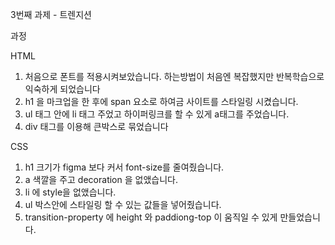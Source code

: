 

3번째 과제 - 트렌지션

과정

HTML
1. 처음으로 폰트를 적용시켜보았습니다. 하는방법이 처음엔 복잡했지만 반복학습으로 익숙하게 되었습니다
2. h1 을 마크업을 한 후에 span 요소로 하여금 사이트를 스타일링 시켰습니다.
3. ul 태그 안에 li 태그 주었고 하이퍼링크를 할 수 있게 a태그를 주었습니다.
4. div 태그를 이용해 큰박스로 묶었습니다

CSS
1. h1 크기가 figma 보다 커서 font-size를 줄여줬습니다.
2. a 색깔을 주고 decoration 을 없앴습니다.
3. li 에 style을 없앴습니다.
4. ul 박스안에 스타일링 할 수 있는 값들을 넣어줬습니다.
5. transition-property 에 height 와 paddiong-top 이 움직일 수 있게 만들었습니다.
